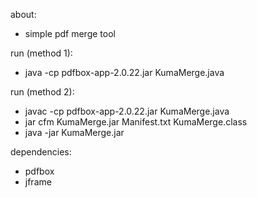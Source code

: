 about: 
* simple pdf merge tool 

run (method 1):
* java -cp pdfbox-app-2.0.22.jar KumaMerge.java

run (method 2):
* javac -cp pdfbox-app-2.0.22.jar KumaMerge.java
* jar cfm KumaMerge.jar Manifest.txt KumaMerge.class
* java -jar KumaMerge.jar

dependencies:
* pdfbox
* jframe
